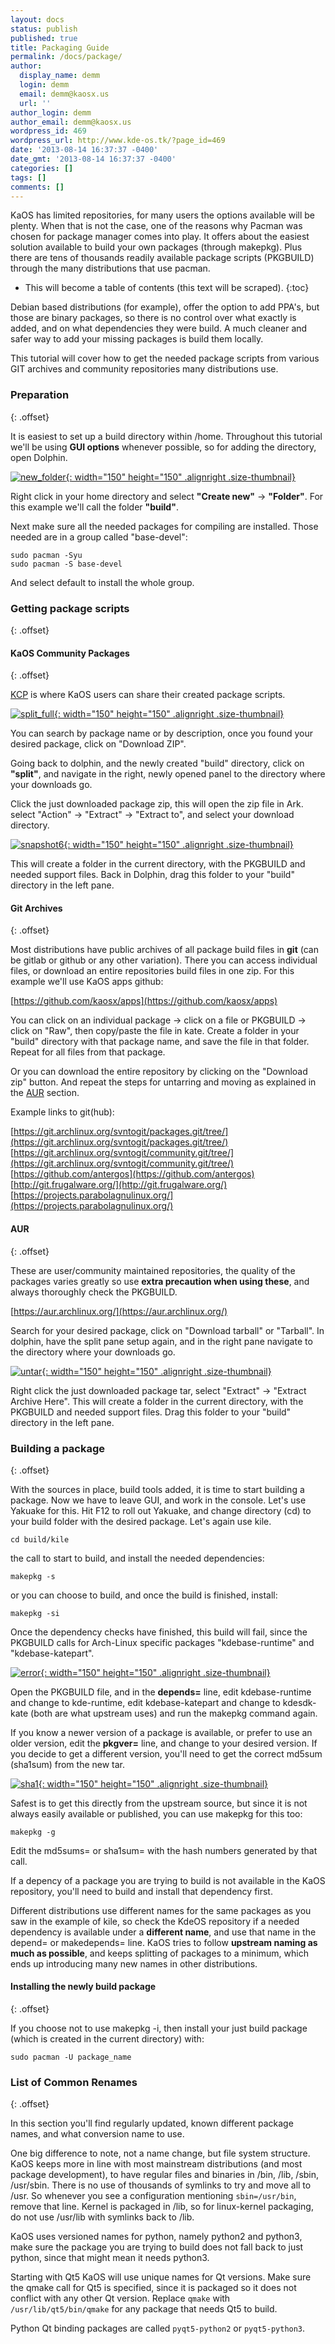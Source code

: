 ```yaml
---
layout: docs
status: publish
published: true
title: Packaging Guide
permalink: /docs/package/
author:
  display_name: demm
  login: demm
  email: demm@kaosx.us
  url: ''
author_login: demm
author_email: demm@kaosx.us
wordpress_id: 469
wordpress_url: http://www.kde-os.tk/?page_id=469
date: '2013-08-14 16:37:37 -0400'
date_gmt: '2013-08-14 16:37:37 -0400'
categories: []
tags: []
comments: []
---
```

KaOS has limited repositories, for many users the options available will be plenty. When that is not the case, one of the reasons why Pacman was chosen for package manager comes into play. It offers about the easiest solution available to build your own packages (through makepkg). Plus there are tens of thousands readily available package scripts (PKGBUILD) through the many distributions that use pacman.

* This will become a table of contents (this text will be scraped).
{:toc}

Debian based distributions (for example), offer the option to add PPA's, but those are binary packages, so there is no control over what exactly is added, and on what dependencies they were build. A much cleaner and safer way to add your missing packages is build them locally.

This tutorial will cover how to get the needed package scripts from various GIT archives and community repositories many distributions use.

### Preparation
{: .offset}

It is easiest to set up a build directory within /home. Throughout this tutorial we'll be using **GUI options** whenever possible, so for adding the directory, open Dolphin.

[![new_folder](/wp-content/uploads/2013/08/new_folder1-150x150.png){:  width="150" height="150" .alignright .size-thumbnail}](/wp-content/uploads/2013/08/new_folder1.png)

Right click in your home directory and select **"Create new"** &rarr; **"Folder"**. For this example we'll call the folder **"build"**.

Next make sure all the needed packages for compiling are installed. Those needed are in a group called "base-devel":

```
sudo pacman -Syu
sudo pacman -S base-devel
```

And select default to install the whole group.

### Getting package scripts
{: .offset}

#### KaOS Community Packages
{: .offset}

[KCP](https://github.com/KaOS-Community-Packages) is where KaOS users can share their created package scripts.

[![split_full](/wp-content/uploads/2013/08/snapshot5-150x150.png){: width="150" height="150" .alignright .size-thumbnail}](/wp-content/uploads/2013/08/snapshot5.png)

You can search by package name or by description, once you found your desired package, click on "Download ZIP".

Going back to dolphin, and the newly created "build" directory, click on **"split"**, and navigate in the right, newly opened panel to the directory where your downloads go.

Click the just downloaded package zip, this will open the zip file in Ark. select "Action" &rarr; "Extract" &rarr; "Extract to", and select your download directory.

[![snapshot6](/wp-content/uploads/2013/08/snapshot6-150x150.png){: width="150" height="150" .alignright .size-thumbnail}](/wp-content/uploads/2013/08/snapshot6.png)

This will create a folder in the current directory, with the PKGBUILD and needed support files. Back in Dolphin, drag this folder to your "build" directory in the left pane.

#### Git Archives
{: .offset}

Most distributions have public archives of all package build files in **git** (can be gitlab or github or any other variation). There you can access individual files, or download an entire repositories build files in one zip. For this example we'll use KaOS apps github:

[https://github.com/kaosx/apps](https://github.com/kaosx/apps)

You can click on an individual package &rarr; click on a file or PKGBUILD &rarr; click on "Raw", then copy/paste the file in kate. Create a folder in your "build" directory with that package name, and save the file in that folder. Repeat for all files from that package.

Or you can download the entire repository by clicking on the "Download zip" button. And repeat the steps for untarring and moving as explained in the [AUR](#aur) section.

Example links to git(hub):

[https://git.archlinux.org/svntogit/packages.git/tree/](https://git.archlinux.org/svntogit/packages.git/tree/)
[https://git.archlinux.org/svntogit/community.git/tree/](https://git.archlinux.org/svntogit/community.git/tree/)
[https://github.com/antergos](https://github.com/antergos)<br>
[http://git.frugalware.org/](http://git.frugalware.org/)<br>
[https://projects.parabolagnulinux.org/](https://projects.parabolagnulinux.org/)

#### AUR
{: .offset}

These are user/community maintained repositories, the quality of the packages varies greatly so use **extra precaution when using these**, and always thoroughly check the PKGBUILD.

[https://aur.archlinux.org/](https://aur.archlinux.org/)

Search for your desired package, click on "Download tarball" or "Tarball". In dolphin, have the split pane setup again, and in the right pane navigate to the directory where your downloads go.

[![untar](/wp-content/uploads/2013/08/untar-150x150.png){: width="150" height="150" .alignright .size-thumbnail}](/wp-content/uploads/2013/08/untar.png)

Right click the just downloaded package tar, select "Extract" &rarr; "Extract Archive Here". This will create a folder in the current directory, with the PKGBUILD and needed support files. Drag this folder to your "build" directory in the left pane.

### Building a package
{: .offset}

With the sources in place, build tools added, it is time to start building a package. Now we have to leave GUI, and work in the console. Let's use Yakuake for this. Hit F12 to roll out Yakuake, and change directory (cd) to your build folder with the desired package. Let's again use kile.

```
cd build/kile
```

the call to start to build, and install the needed dependencies:

```
makepkg -s
```

or you can choose to build, and once the build is finished, install:

```
makepkg -si
```

Once the dependency checks have finished, this build will fail, since the PKGBUILD calls for Arch-Linux specific packages "kdebase-runtime" and "kdebase-katepart".

[![error](/wp-content/uploads/2013/08/error-150x150.png){: width="150" height="150" .alignright .size-thumbnail}](/wp-content/uploads/2013/08/error.png)

Open the PKGBUILD file, and in the **depends=** line, edit kdebase-runtime and change to kde-runtime, edit kdebase-katepart and change to kdesdk-kate (both are what upstream uses) and run the makepkg command again.

If you know a newer version of a package is available, or prefer to use an older version, edit the **pkgver=** line, and change to your desired version. If you decide to get a different version, you'll need to get the correct md5sum (sha1sum) from the new tar.

[![sha1](/wp-content/uploads/2013/08/sha1-150x150.png){: width="150" height="150" .alignright .size-thumbnail}](/wp-content/uploads/2013/08/sha1.png)

Safest is to get this directly from the upstream source, but since it is not always easily available or published, you can use makepkg for this too:

```
makepkg -g
```

Edit the md5sums= or sha1sum= with the hash numbers generated by that call.

If a depency of a package you are trying to build is not available in the KaOS repository, you'll need to build and install that dependency first.

Different distributions use different names for the same packages as you saw in the example of kile, so check the KdeOS repository if a needed dependency is available under a **different name**, and use that name in the depend= or makedepends= line. KaOS tries to follow **upstream naming as much as possible**, and keeps splitting of packages to a minimum, which ends up introducing many new names in other distributions.

#### Installing the newly build package
{: .offset}

If you choose not to use makepkg -i, then install your just build package (which is created in the current directory) with:

```
sudo pacman -U package_name
```

### List of Common Renames
{: .offset}

In this section you'll find regularly updated, known different package names, and what conversion name to use.

One big difference to note, not a name change, but file system structure.  KaOS keeps more in line with most mainstream distributions (and most package development), to have regular files and binaries in /bin, /lib, /sbin, /usr/sbin.  There is no use of thousands of symlinks to try and move all to /usr.  So whenever you see a configuration mentioning `sbin=/usr/bin`, remove that line.  Kernel is packaged in /lib, so for linux-kernel packaging, do not use /usr/lib with symlinks back to /lib.

KaOS uses versioned names for python, namely python2 and python3, make sure the package you are trying to build does not fall back to just python, since that might mean it needs python3.

Starting with Qt5 KaOS will use unique names for Qt versions. Make sure the qmake call for Qt5 is specified, since it is packaged so it does not conflict with any other Qt version. Replace `qmake` with `/usr/lib/qt5/bin/qmake` for any package that needs Qt5 to build.

Python Qt binding packages are called `pyqt5-python2` or `pyqt5-python3`.

